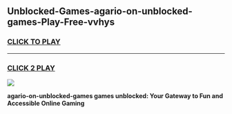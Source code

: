 
## Unblocked-Games-agario-on-unblocked-games-Play-Free-vvhys
<h3>
<a href="https://premium76.site?title=agario-on-unblocked-games&ref=21A">CLICK TO PLAY</a></h3>
<hr>

<h3>
<a href="https://premium76.site?title=agario-on-unblocked-games&ref=21A">CLICK 2 PLAY</a>
  
</h3>

<a href="https://premium76.site?title=agario-on-unblocked-games&ref=21A"><img src="https://clearcache.store/games.png"></a>


**agario-on-unblocked-games games unblocked: Your Gateway to Fun and Accessible Online Gaming**
